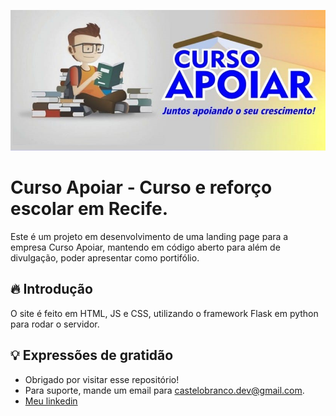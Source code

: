 ![logo](./static/images/logo1.jpg)

# Curso Apoiar - Curso e reforço escolar em Recife.

Este é um projeto em desenvolvimento de uma landing page para a empresa Curso Apoiar, mantendo em código aberto para além de divulgação, poder apresentar como portifólio.

## 🔥 Introdução

O site é feito em HTML, JS e CSS, utilizando o framework Flask em python para rodar o servidor.


## 💡 Expressões de gratidão

* Obrigado por visitar esse repositório!
* Para suporte, mande um email para castelobranco.dev@gmail.com.
* [Meu linkedin](https://www.linkedin.com/in/marcelocastelo/)
